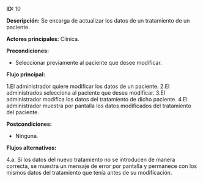 **ID:** 10

**Descripción:** Se encarga de actualizar los datos de un tratamiento de un paciente.

**Actores principales:** Clínica.

**Precondiciones:**

* Seleccionar previamente al paciente que desee modificar.

**Flujo principal:**

1.El administrador quiere modificar los datos de un paciente.
2.El administrados selecciona al paciente que desea modificar.
3.El administrador modifica los datos del tratamiento de dicho paciente.
4.El administrador muestra por pantalla los datos modificados del tratamiento del paciente.

**Postcondiciones:**

* Ninguna.

**Flujos alternativos:**

4.a. Si los datos del nuevo tratamiento no se introducen de manera correcta, se muestra un mensaje de error por pantalla y permanece con los mismos datos del tratamiento que tenía antes de su modificación.
